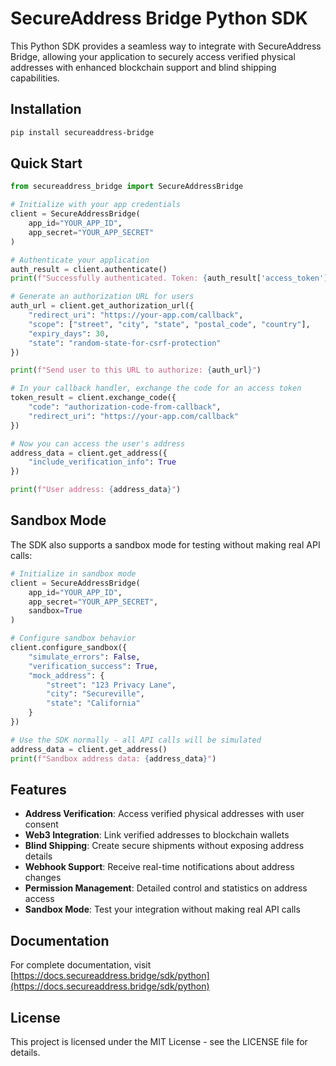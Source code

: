 
# SecureAddress Bridge Python SDK

This Python SDK provides a seamless way to integrate with SecureAddress Bridge, allowing your application to securely access verified physical addresses with enhanced blockchain support and blind shipping capabilities.

## Installation

```bash
pip install secureaddress-bridge
```

## Quick Start

```python
from secureaddress_bridge import SecureAddressBridge

# Initialize with your app credentials
client = SecureAddressBridge(
    app_id="YOUR_APP_ID",
    app_secret="YOUR_APP_SECRET"
)

# Authenticate your application
auth_result = client.authenticate()
print(f"Successfully authenticated. Token: {auth_result['access_token']}")

# Generate an authorization URL for users
auth_url = client.get_authorization_url({
    "redirect_uri": "https://your-app.com/callback",
    "scope": ["street", "city", "state", "postal_code", "country"],
    "expiry_days": 30,
    "state": "random-state-for-csrf-protection"
})

print(f"Send user to this URL to authorize: {auth_url}")

# In your callback handler, exchange the code for an access token
token_result = client.exchange_code({
    "code": "authorization-code-from-callback",
    "redirect_uri": "https://your-app.com/callback"
})

# Now you can access the user's address
address_data = client.get_address({
    "include_verification_info": True
})

print(f"User address: {address_data}")
```

## Sandbox Mode

The SDK also supports a sandbox mode for testing without making real API calls:

```python
# Initialize in sandbox mode
client = SecureAddressBridge(
    app_id="YOUR_APP_ID",
    app_secret="YOUR_APP_SECRET",
    sandbox=True
)

# Configure sandbox behavior
client.configure_sandbox({
    "simulate_errors": False,
    "verification_success": True,
    "mock_address": {
        "street": "123 Privacy Lane",
        "city": "Secureville",
        "state": "California"
    }
})

# Use the SDK normally - all API calls will be simulated
address_data = client.get_address()
print(f"Sandbox address data: {address_data}")
```

## Features

- **Address Verification**: Access verified physical addresses with user consent
- **Web3 Integration**: Link verified addresses to blockchain wallets
- **Blind Shipping**: Create secure shipments without exposing address details
- **Webhook Support**: Receive real-time notifications about address changes
- **Permission Management**: Detailed control and statistics on address access
- **Sandbox Mode**: Test your integration without making real API calls

## Documentation

For complete documentation, visit [https://docs.secureaddress.bridge/sdk/python](https://docs.secureaddress.bridge/sdk/python)

## License

This project is licensed under the MIT License - see the LICENSE file for details.
